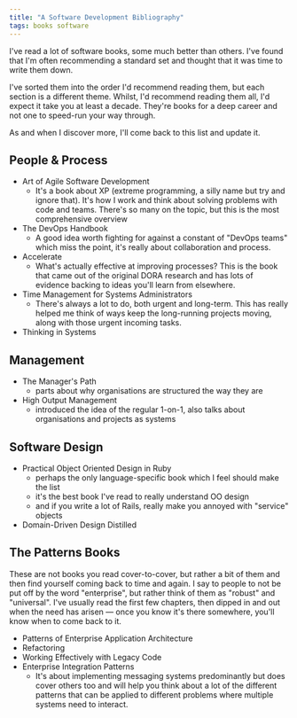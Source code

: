 ```yaml
---
title: "A Software Development Bibliography"
tags: books software
---
```


I've read a lot of software books, some much better than others. I've found
that I'm often recommending a standard set and thought that it was time to
write them down.

I've sorted them into the order I'd recommend reading them, but each section is
a different theme. Whilst, I'd recommend reading them all, I'd expect it take
you at least a decade. They're books for a deep career and not one to speed-run
your way through.

As and when I discover more, I'll come back to this list and update it.

## People & Process

* Art of Agile Software Development
  * It's a book about XP (extreme programming, a silly name but try and ignore
    that). It's how I work and think about
    solving problems with code and teams. There's so many on the topic, but
    this is the most comprehensive overview
* The DevOps Handbook
  * A good idea worth fighting for against a constant of "DevOps teams" which
    miss the point, it's really about collaboration and process.
* Accelerate
  * What's actually effective at improving processes? This is the book that
    came out of the original DORA research and has lots of evidence backing to
    ideas you'll learn from elsewhere.
* Time Management for Systems Administrators
  * There's always a lot to do, both urgent and long-term. This has really
    helped me think of ways keep the long-running projects moving, along with
    those urgent incoming tasks.
* Thinking in Systems

## Management

* The Manager's Path
  * parts about why organisations are structured the way they are
* High Output Management
  * introduced the idea of the regular 1-on-1, also talks about organisations
    and projects as systems

## Software Design

* Practical Object Oriented Design in Ruby
  * perhaps the only language-specific book which I feel should make the list
  * it's the best book I've read to really understand OO design
  * and if you write a lot of Rails, really make you annoyed with "service"
    objects
* Domain-Driven Design Distilled

## The Patterns Books

These are not books you read cover-to-cover, but rather a bit of them and then
find yourself coming back to time and again. I say to people to not be put off
by the word "enterprise", but rather think of them as "robust" and "universal".
I've usually read the first few chapters, then dipped in and out when the need
has arisen — once you know it's there somewhere, you'll know when to come back
to it.

* Patterns of Enterprise Application Architecture
* Refactoring
* Working Effectively with Legacy Code
* Enterprise Integration Patterns
  * It's about implementing messaging systems predominantly but does cover
    others too and will help you think about a lot of the different patterns
    that can be applied to different problems where multiple systems need to
    interact.

